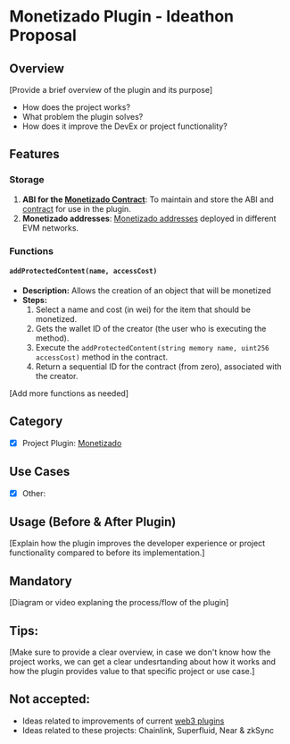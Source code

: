 # Monetizado Plugin - Ideathon Proposal

## Overview

[Provide a brief overview of the plugin and its purpose]

- How does the project works?
- What problem the plugin solves?
- How does it improve the DevEx or project functionality?

## Features

### Storage

1. **ABI for the [Monetizado Contract](https://github.com/Monetizado/Contracts/tree/main/ABI)**: To maintain and store the ABI and [contract](https://github.com/Monetizado/Contracts/blob/main/v1/Monetizadov1.sol) for use in the plugin.
2. **Monetizado addresses**: [Monetizado addresses](https://github.com/Monetizado/Contracts/tree/main?tab=readme-ov-file#contract-ids) deployed in different EVM networks.

### Functions

#### `addProtectedContent(name, accessCost)`

- **Description:** Allows the creation of an object that will be monetized
- **Steps:**
  1. Select a name and cost (in wei) for the item that should be monetized.
  2. Gets the wallet ID of the creator (the user who is executing the method).
  3. Execute the `addProtectedContent(string memory name, uint256 accessCost)` method in the contract.
  4. Return a sequential ID for the contract (from zero), associated with the creator.

[Add more functions as needed]

## Category

- [x] Project Plugin: [Monetizado](https://github.com/Monetizado)

## Use Cases

- [x] Other: 

## Usage (Before & After Plugin)

[Explain how the plugin improves the developer experience or project functionality compared to before its implementation.]

## Mandatory

[Diagram or video explaning the process/flow of the plugin]

## Tips:

[Make sure to provide a clear overview, in case we don't know how the project works, we can get a clear undesrtanding about how it works and how the plugin provides value to that specific project or use case.]

## Not accepted:

- Ideas related to improvements of current [web3 plugins](https://web3js.org/plugins)
- Ideas related to these projects: Chainlink, Superfluid, Near & zkSync
